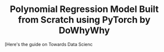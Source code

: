 <h1 align = 'center'>Polynomial Regression Model Built from Scratch using PyTorch by DoWhyWhy</h1>

[Here's the guide on Towards Data Scienc